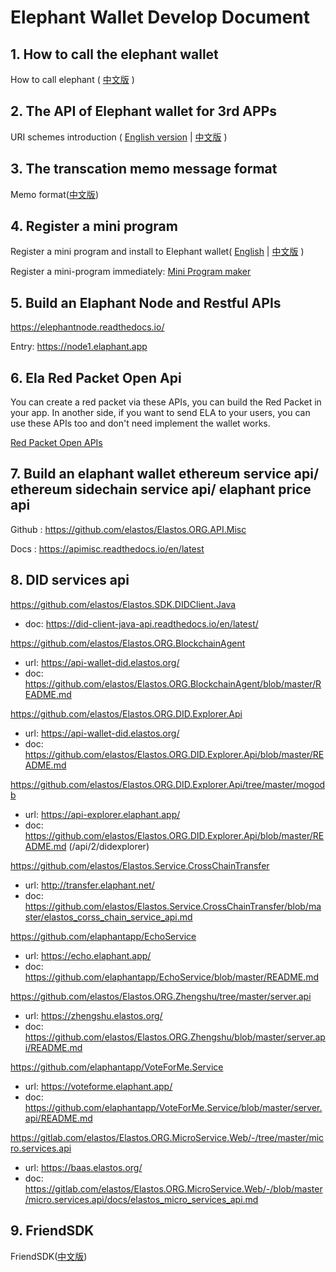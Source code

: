 # Elephant Wallet Develop Document

## 1. How to call the elephant wallet

How to call elephant ( [中文版](./how_to_call_elephant_cn.md) )

## 2. The API of Elephant wallet for 3rd APPs

URI schemes introduction ( [English version](./elaphant_uri_schemes.md) | [中文版](./elaphant_uri_schemes_cn.md) )

## 3. The transcation memo message format

Memo format([中文版](./elephant_memo_format_cn.md))

## 4. Register a mini program

Register a mini program and install to Elephant wallet( [English](./capsule_guide/capsule_tools_en.md) | [中文版](./capsule_guide/capsule_tools_cn.md) )

Register a mini-program immediately: [Mini Program maker](https://elaphantapp.github.io/Mini-apps/)

## 5. Build an Elaphant Node and Restful APIs
https://elephantnode.readthedocs.io/

Entry: https://node1.elaphant.app

## 6. Ela Red Packet Open Api

You can create a red packet via these APIs, you can build the Red Packet in your app.
In another side, if you want to send ELA to your users, you can use these APIs too and don't need implement the wallet works.

[Red Packet Open APIs](./redpacket_api_v0.0.2.md)

## 7. Build an elaphant wallet ethereum service api/ ethereum sidechain service api/ elaphant price api

Github : https://github.com/elastos/Elastos.ORG.API.Misc

Docs : https://apimisc.readthedocs.io/en/latest

## 8. DID services api
https://github.com/elastos/Elastos.SDK.DIDClient.Java
* doc: https://did-client-java-api.readthedocs.io/en/latest/

https://github.com/elastos/Elastos.ORG.BlockchainAgent  
* url: https://api-wallet-did.elastos.org/  
* doc: https://github.com/elastos/Elastos.ORG.BlockchainAgent/blob/master/README.md

https://github.com/elastos/Elastos.ORG.DID.Explorer.Api 
* url: https://api-wallet-did.elastos.org/  
* doc: https://github.com/elastos/Elastos.ORG.DID.Explorer.Api/blob/master/README.md

https://github.com/elastos/Elastos.ORG.DID.Explorer.Api/tree/master/mogodb 
* url: https://api-explorer.elaphant.app/ 
* doc: https://github.com/elastos/Elastos.ORG.DID.Explorer.Api/blob/master/README.md (/api/2/didexplorer)

https://github.com/elastos/Elastos.Service.CrossChainTransfer   
* url: http://transfer.elaphant.net/ 
* doc: https://github.com/elastos/Elastos.Service.CrossChainTransfer/blob/master/elastos_corss_chain_service_api.md

https://github.com/elaphantapp/EchoService
* url: https://echo.elaphant.app/ 
* doc: https://github.com/elaphantapp/EchoService/blob/master/README.md

https://github.com/elastos/Elastos.ORG.Zhengshu/tree/master/server.api
* url: https://zhengshu.elastos.org/ 
* doc: https://github.com/elastos/Elastos.ORG.Zhengshu/blob/master/server.api/README.md

https://github.com/elaphantapp/VoteForMe.Service 
* url: https://voteforme.elaphant.app/ 
* doc: https://github.com/elaphantapp/VoteForMe.Service/blob/master/server.api/README.md

https://gitlab.com/elastos/Elastos.ORG.MicroService.Web/-/tree/master/micro.services.api
* url: https://baas.elastos.org/ 
* doc: https://gitlab.com/elastos/Elastos.ORG.MicroService.Web/-/blob/master/micro.services.api/docs/elastos_micro_services_api.md

## 9. FriendSDK
FriendSDK([中文版](./elaphant_friendsdk_cn.md))
